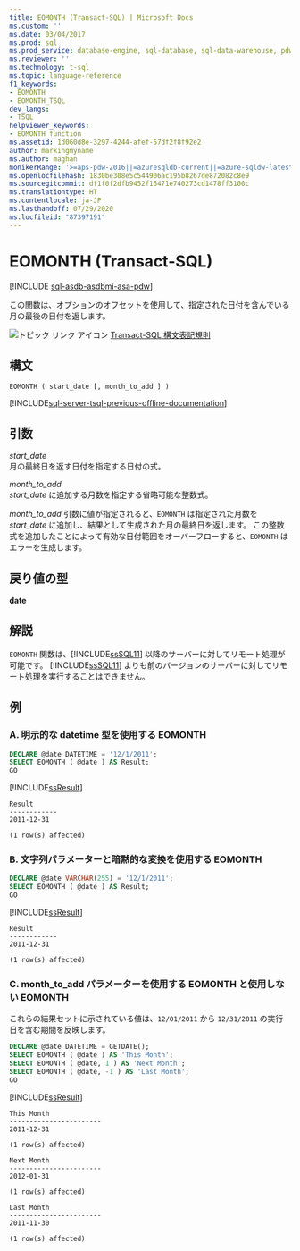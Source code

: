```yaml
---
title: EOMONTH (Transact-SQL) | Microsoft Docs
ms.custom: ''
ms.date: 03/04/2017
ms.prod: sql
ms.prod_service: database-engine, sql-database, sql-data-warehouse, pdw
ms.reviewer: ''
ms.technology: t-sql
ms.topic: language-reference
f1_keywords:
- EOMONTH
- EOMONTH_TSQL
dev_langs:
- TSQL
helpviewer_keywords:
- EOMONTH function
ms.assetid: 1d060d8e-3297-4244-afef-57df2f8f92e2
author: markingmyname
ms.author: maghan
monikerRange: '>=aps-pdw-2016||=azuresqldb-current||=azure-sqldw-latest||>=sql-server-2016||=sqlallproducts-allversions||>=sql-server-linux-2017||=azuresqldb-mi-current'
ms.openlocfilehash: 1830be308e5c544906ac195b8267de872082c8e9
ms.sourcegitcommit: df1f0f2dfb9452f16471e740273cd1478ff3100c
ms.translationtype: HT
ms.contentlocale: ja-JP
ms.lasthandoff: 07/29/2020
ms.locfileid: "87397191"
---
```

# <a name="eomonth-transact-sql"></a>EOMONTH (Transact-SQL)
[!INCLUDE [sql-asdb-asdbmi-asa-pdw](../../includes/applies-to-version/sql-asdb-asdbmi-asa-pdw.md)]

この関数は、オプションのオフセットを使用して、指定された日付を含んでいる月の最後の日付を返します。  
  
 ![トピック リンク アイコン](../../database-engine/configure-windows/media/topic-link.gif "トピック リンク アイコン") [Transact-SQL 構文表記規則](../../t-sql/language-elements/transact-sql-syntax-conventions-transact-sql.md)  
  
## <a name="syntax"></a>構文  
  
```syntaxsql
EOMONTH ( start_date [, month_to_add ] )  
```  
  
[!INCLUDE[sql-server-tsql-previous-offline-documentation](../../includes/sql-server-tsql-previous-offline-documentation.md)]

## <a name="arguments"></a>引数
*start_date*  
月の最終日を返す日付を指定する日付の式。  
  
*month_to_add*  
*start_date* に追加する月数を指定する省略可能な整数式。  
  
*month_to_add* 引数に値が指定されると、`EOMONTH` は指定された月数を *start_date* に追加し、結果として生成された月の最終日を返します。 この整数式を追加したことによって有効な日付範囲をオーバーフローすると、`EOMONTH` はエラーを生成します。  
  
## <a name="return-type"></a>戻り値の型  
 **date**  
  
## <a name="remarks"></a>解説  
`EOMONTH` 関数は、[!INCLUDE[ssSQL11](../../includes/sssql11-md.md)] 以降のサーバーに対してリモート処理が可能です。 [!INCLUDE[ssSQL11](../../includes/sssql11-md.md)] よりも前のバージョンのサーバーに対してリモート処理を実行することはできません。  
  
## <a name="examples"></a>例  
  
### <a name="a-eomonth-with-explicit-datetime-type"></a>A. 明示的な datetime 型を使用する EOMONTH  
  
```sql 
DECLARE @date DATETIME = '12/1/2011';  
SELECT EOMONTH ( @date ) AS Result;  
GO  
```

[!INCLUDE[ssResult](../../includes/ssresult-md.md)]  
  
```  
Result  
------------  
2011-12-31  
  
(1 row(s) affected)  
```  

### <a name="b-eomonth-with-string-parameter-and-implicit-conversion"></a>B. 文字列パラメーターと暗黙的な変換を使用する EOMONTH  
  
```sql
DECLARE @date VARCHAR(255) = '12/1/2011';  
SELECT EOMONTH ( @date ) AS Result;  
GO  
```  
  
[!INCLUDE[ssResult](../../includes/ssresult-md.md)]  
  
```  
Result  
------------  
2011-12-31  
  
(1 row(s) affected)  
```  
  
### <a name="c-eomonth-with-and-without-the-month_to_add-parameter"></a>C. month_to_add パラメーターを使用する EOMONTH と使用しない EOMONTH  
  
これらの結果セットに示されている値は、`12/01/2011` から `12/31/2011` の実行日を含む期間を反映します。

```sql  
DECLARE @date DATETIME = GETDATE();  
SELECT EOMONTH ( @date ) AS 'This Month';  
SELECT EOMONTH ( @date, 1 ) AS 'Next Month';  
SELECT EOMONTH ( @date, -1 ) AS 'Last Month';  
GO  
```  
  
 [!INCLUDE[ssResult](../../includes/ssresult-md.md)]  
  
```  
This Month  
-----------------------  
2011-12-31  
  
(1 row(s) affected)  
  
Next Month  
-----------------------  
2012-01-31  
  
(1 row(s) affected)  
  
Last Month  
-----------------------  
2011-11-30  
  
(1 row(s) affected)  
```
